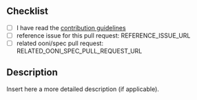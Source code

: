 ## Checklist

- [ ] I have read the [contribution guidelines](https://github.com/ooni/probe-cli/blob/master/CONTRIBUTING.md)
- [ ] reference issue for this pull request: REFERENCE_ISSUE_URL
- [ ] related ooni/spec pull request: RELATED_OONI_SPEC_PULL_REQUEST_URL

## Description

Insert here a more detailed description (if applicable).
